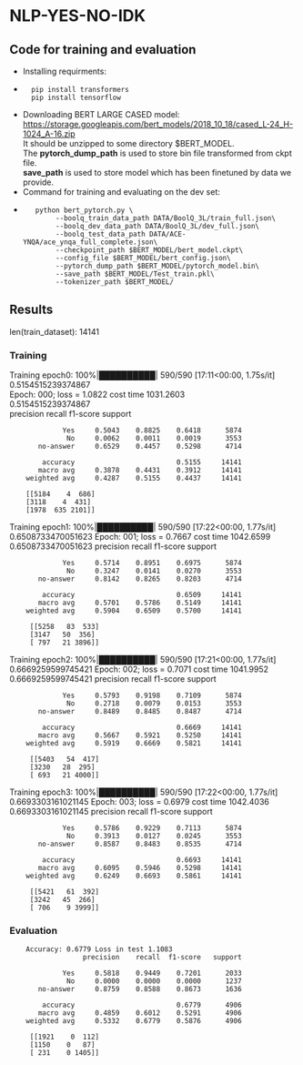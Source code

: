 # NLP-YES-NO-IDK
## Code for training and evaluation

- Installing requirments:
-       pip install transformers
        pip install tensorflow
- Downloading BERT LARGE CASED model:
https://storage.googleapis.com/bert_models/2018_10_18/cased_L-24_H-1024_A-16.zip     
It should be unzipped to some directory $BERT_MODEL.      
The **pytorch_dump_path** is used to store bin file transformed from ckpt file.   
**save_path** is used to store model which has been finetuned by data we provide.  
- Command for training and evaluating on the dev set:      
-        python bert_pytorch.py \
              --boolq_train_data_path DATA/BoolQ_3L/train_full.json\
              --boolq_dev_data_path DATA/BoolQ_3L/dev_full.json\
              --boolq_test_data_path DATA/ACE-YNQA/ace_ynqa_full_complete.json\
              --checkpoint_path $BERT_MODEL/bert_model.ckpt\
              --config_file $BERT_MODEL/bert_config.json\
              --pytorch_dump_path $BERT_MODEL/pytorch_model.bin\
              --save_path $BERT_MODEL/Test_train.pkl\
              --tokenizer_path $BERT_MODEL/
              
## Results
len(train_dataset):  14141       
### Training      
Training epoch0: 100%|██████████| 590/590 [17:11<00:00,  1.75s/it]
0.5154515239374867     
Epoch: 000; loss = 1.0822 cost time  1031.2603      
0.5154515239374867       
                      precision    recall  f1-score   support
  
                 Yes     0.5043    0.8825    0.6418      5874
                  No     0.0062    0.0011    0.0019      3553
           no-answer     0.6529    0.4457    0.5298      4714

            accuracy                         0.5155     14141
           macro avg     0.3878    0.4431    0.3912     14141
        weighted avg     0.4287    0.5155    0.4437     14141      
 
        [[5184    4  686]
        [3118    4  431]
        [1978  635 2101]]            
Training epoch1: 100%|██████████| 590/590 [17:22<00:00,  1.77s/it]
        0.6508733470051623
        Epoch: 001; loss = 0.7667 cost time  1042.6599
        0.6508733470051623
                      precision    recall  f1-score   support

                 Yes     0.5714    0.8951    0.6975      5874
                  No     0.3247    0.0141    0.0270      3553
           no-answer     0.8142    0.8265    0.8203      4714

            accuracy                         0.6509     14141
           macro avg     0.5701    0.5786    0.5149     14141
        weighted avg     0.5904    0.6509    0.5700     14141
 
         [[5258   83  533]
         [3147   50  356]
         [ 797   21 3896]]                
Training epoch2: 100%|██████████| 590/590 [17:21<00:00,  1.77s/it]
        0.6669259599745421
        Epoch: 002; loss = 0.7071 cost time  1041.9952
        0.6669259599745421
                      precision    recall  f1-score   support

                 Yes     0.5793    0.9198    0.7109      5874
                  No     0.2718    0.0079    0.0153      3553
           no-answer     0.8489    0.8485    0.8487      4714

            accuracy                         0.6669     14141
           macro avg     0.5667    0.5921    0.5250     14141
        weighted avg     0.5919    0.6669    0.5821     14141

         [[5403   54  417]
         [3230   28  295]
         [ 693   21 4000]]                  
Training epoch3: 100%|██████████| 590/590 [17:22<00:00,  1.77s/it]
        0.6693303161021145
        Epoch: 003; loss = 0.6979 cost time  1042.4036
        0.6693303161021145
                      precision    recall  f1-score   support

                 Yes     0.5786    0.9229    0.7113      5874
                  No     0.3913    0.0127    0.0245      3553
           no-answer     0.8587    0.8483    0.8535      4714

            accuracy                         0.6693     14141
           macro avg     0.6095    0.5946    0.5298     14141
        weighted avg     0.6249    0.6693    0.5861     14141
 
         [[5421   61  392]
         [3242   45  266]
         [ 706    9 3999]]                   
### Evaluation
        Accuracy: 0.6779 Loss in test 1.1083
                      precision    recall  f1-score   support

                 Yes     0.5818    0.9449    0.7201      2033
                  No     0.0000    0.0000    0.0000      1237
           no-answer     0.8759    0.8588    0.8673      1636

            accuracy                         0.6779      4906
           macro avg     0.4859    0.6012    0.5291      4906
        weighted avg     0.5332    0.6779    0.5876      4906
 
         [[1921    0  112]
         [1150    0   87]
         [ 231    0 1405]]

              
